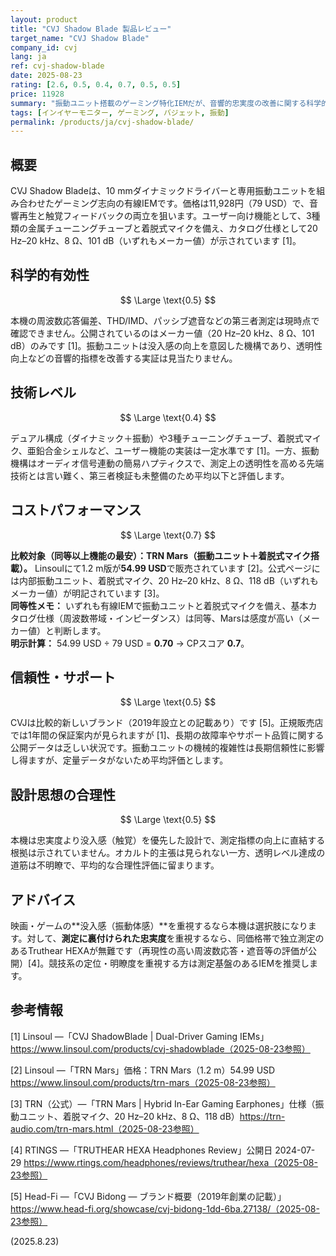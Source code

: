 ```yaml
---
layout: product
title: "CVJ Shadow Blade 製品レビュー"
target_name: "CVJ Shadow Blade"
company_id: cvj
lang: ja
ref: cvj-shadow-blade
date: 2025-08-23
rating: [2.6, 0.5, 0.4, 0.7, 0.5, 0.5]
price: 11928
summary: "振動ユニット搭載のゲーミング特化IEMだが、音響的忠実度の改善に関する科学的裏付けを欠く"
tags: [インイヤーモニター, ゲーミング, バジェット, 振動]
permalink: /products/ja/cvj-shadow-blade/
---
```

## 概要

CVJ Shadow Bladeは、10 mmダイナミックドライバーと専用振動ユニットを組み合わせたゲーミング志向の有線IEMです。価格は11,928円（79 USD）で、音響再生と触覚フィードバックの両立を狙います。ユーザー向け機能として、3種類の金属チューニングチューブと着脱式マイクを備え、カタログ仕様として20 Hz–20 kHz、8 Ω、101 dB（いずれもメーカー値）が示されています [1]。

## 科学的有効性

$$ \Large \text{0.5} $$

本機の周波数応答偏差、THD/IMD、パッシブ遮音などの第三者測定は現時点で確認できません。公開されているのはメーカー値（20 Hz–20 kHz、8 Ω、101 dB）のみです [1]。振動ユニットは没入感の向上を意図した機構であり、透明性向上などの音響的指標を改善する実証は見当たりません。

## 技術レベル

$$ \Large \text{0.4} $$

デュアル構成（ダイナミック＋振動）や3種チューニングチューブ、着脱式マイク、亜鉛合金シェルなど、ユーザー機能の実装は一定水準です [1]。一方、振動機構はオーディオ信号連動の簡易ハプティクスで、測定上の透明性を高める先端技術とは言い難く、第三者検証も未整備のため平均以下と評価します。

## コストパフォーマンス

$$ \Large \text{0.7} $$

**比較対象（同等以上機能の最安）：TRN Mars（振動ユニット＋着脱式マイク搭載）。** Linsoulにて1.2 m版が**54.99 USD**で販売されています [2]。公式ページには内部振動ユニット、着脱式マイク、20 Hz–20 kHz、8 Ω、118 dB（いずれもメーカー値）が明記されています [3]。  
**同等性メモ：** いずれも有線IEMで振動ユニットと着脱式マイクを備え、基本カタログ仕様（周波数帯域・インピーダンス）は同等、Marsは感度が高い（メーカー値）と判断します。  
**明示計算：** 54.99 USD ÷ 79 USD = **0.70** → CPスコア **0.7**。

## 信頼性・サポート

$$ \Large \text{0.5} $$

CVJは比較的新しいブランド（2019年設立との記載あり）です [5]。正規販売店では1年間の保証案内が見られますが [1]、長期の故障率やサポート品質に関する公開データは乏しい状況です。振動ユニットの機械的複雑性は長期信頼性に影響し得ますが、定量データがないため平均評価とします。

## 設計思想の合理性

$$ \Large \text{0.5} $$

本機は忠実度より没入感（触覚）を優先した設計で、測定指標の向上に直結する根拠は示されていません。オカルト的主張は見られない一方、透明レベル達成の道筋は不明瞭で、平均的な合理性評価に留まります。

## アドバイス

映画・ゲームの**没入感（振動体感）**を重視するなら本機は選択肢になります。対して、**測定に裏付けられた忠実度**を重視するなら、同価格帯で独立測定のあるTruthear HEXAが無難です（再現性の高い周波数応答・遮音等の評価が公開）[4]。競技系の定位・明瞭度を重視する方は測定基盤のあるIEMを推奨します。

## 参考情報

[1] Linsoul —「CVJ ShadowBlade | Dual-Driver Gaming IEMs」https://www.linsoul.com/products/cvj-shadowblade（2025-08-23参照）

[2] Linsoul —「TRN Mars」価格：TRN Mars（1.2 m）54.99 USD https://www.linsoul.com/products/trn-mars（2025-08-23参照）

[3] TRN（公式）—「TRN Mars | Hybrid In-Ear Gaming Earphones」仕様（振動ユニット、着脱マイク、20 Hz–20 kHz、8 Ω、118 dB）https://trn-audio.com/trn-mars.html（2025-08-23参照）

[4] RTINGS —「TRUTHEAR HEXA Headphones Review」公開日 2024-07-29 https://www.rtings.com/headphones/reviews/truthear/hexa（2025-08-23参照）

[5] Head-Fi —「CVJ Bidong — ブランド概要（2019年創業の記載）」https://www.head-fi.org/showcase/cvj-bidong-1dd-6ba.27138/（2025-08-23参照）

(2025.8.23)

